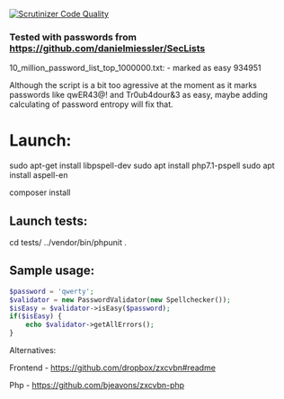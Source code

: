 [![Scrutinizer Code Quality](https://scrutinizer-ci.com/g/Mpreyzner/EPE/badges/quality-score.png?b=master)](https://scrutinizer-ci.com/g/Mpreyzner/EPE/?branch=master)
### Tested with passwords from https://github.com/danielmiessler/SecLists
10_million_password_list_top_1000000.txt: - marked as easy 934951

Although the script is a bit too agressive at the moment as it marks passwords like qwER43@! and Tr0ub4dour&3 as easy, maybe adding calculating of password entropy will fix that.

# Launch:
sudo apt-get install libpspell-dev 
sudo apt install php7.1-pspell
sudo apt install aspell-en

composer install

## Launch tests:
cd tests/
../vendor/bin/phpunit .

## Sample usage:
```php
$password = 'qwerty';
$validator = new PasswordValidator(new Spellchecker());
$isEasy = $validator->isEasy($password);
if($isEasy) {
	echo $validator->getAllErrors();
}
```

Alternatives:

Frontend - https://github.com/dropbox/zxcvbn#readme

Php - https://github.com/bjeavons/zxcvbn-php